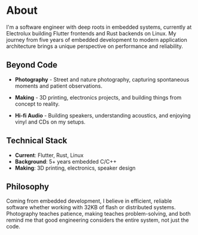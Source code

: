# About

I'm a software engineer with deep roots in embedded systems, currently at Electrolux building Flutter frontends and Rust backends on Linux. My journey from five years of embedded development to modern application architecture brings a unique perspective on performance and reliability.

## Beyond Code


- **Photography** - Street and nature photography, capturing spontaneous moments and patient observations.

- **Making** - 3D printing, electronics projects, and building things from concept to reality.

- **Hi-fi Audio** - Building speakers, understanding acoustics, and enjoying vinyl and CDs on my setups.



## Technical Stack


- **Current**: Flutter, Rust, Linux
- **Background**: 5+ years embedded C/C++
- **Making**: 3D printing, electronics, speaker design

## Philosophy

Coming from embedded development, I believe in efficient, reliable software whether working with 32KB of flash or distributed systems. Photography teaches patience, making teaches problem-solving, and both remind me that good engineering considers the entire system, not just the code.